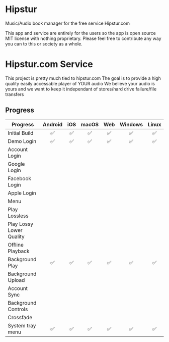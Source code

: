 # Hipstur

Music/Audio book manager for the free service Hipstur.com

This app and service are entirely for the users so the app is open source MIT license with nothing proprietary.
Please feel free to contribute any way you can to this or society as a whole.


# Hipstur.com Service
This project is pretty much tied to hipstur.com
The goal is to provide a high quality easily accessable player of YOUR audio
We believe your audio is yours and we want to keep it independant of stores/hard drive failure/file transfers


## Progress

| Progress                       | Android | iOS | macOS | Web | Windows | Linux |
| ------------------------------ | :-----: | :-: | :---: | :-: | :-----: | :---: |
| Initial Build                  | ✅      | ✅  | ✅    | ✅  | ✅      | ✅    |
| Demo Login                     | ✅      | ✅  | ✅    | ✅  | ✅      | ✅    |
| Account Login                  |         |     |       |     |         |       |
| Google Login                   |         |     |       |     |         |       |
| Facebook Login                 |         |     |       |     |         |       |
| Apple Login                    |         |     |       |     |         |       |
| Menu                           |         |     |       |     |         |       |
| Play Lossless                  |         |     |       |     |         |       |
| Play Lossy Lower Quality       |         |     |       |     |         |       |
| Offline Playback               |         |     |       |     |         |       |
| Background Play                | ✅      | ✅  | ✅    | ✅  | ✅      | ✅    |
| Background Upload              |         |     |       |     |         |       |
| Account Sync                   |         |     |       |     |         |       |
| Background Controls            |         |     |       |     |         |       |
| Crossfade                      |         |     |       |     |         |       |
| System tray menu               | ✅      | ✅  | ✅    | ✅  | ✅      | ✅    |


